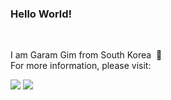 ### Hello World!
<br>

I am Garam Gim from South Korea &nbsp;🍧
<br>
For more information, please visit:
<br>

 [<img src="https://img.shields.io/badge/LinkedIn-0077B5?style=for-the-badge&logo=linkedin&logoColor=white" />](https://www.linkedin.com/in/garam-g-b09439148/)
[<img src="https://img.shields.io/badge/Velog-0DBD8B?style=for-the-badge&logo=vimeo&logoColor=white" />](https://velog.io/@sallycinnamon)



